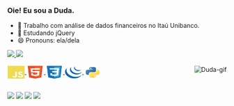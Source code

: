 ### Oie! Eu sou a Duda.

- 🔭 Trabalho com análise de dados financeiros no Itaú Unibanco.
- 🌱 Estudando jQuery
- 😄 Pronouns: ela/dela

<div>
  <a href="https://github.com/eduardatavars">
  <img height="180cm" src="https://github-readme-stats.vercel.app/api?username=eduardatavars&show_icons=true&theme=radical"/>
  <img height="180cm" src="https://github-readme-stats.vercel.app/api/top-langs/?username=eduardatavars&layout=compact&langs_count=16&theme=radical"/>
</div>

<div style="display: inline_block"><br>
  <img align="center" alt="Duda-Js" height="30" width="40" src="https://raw.githubusercontent.com/devicons/devicon/master/icons/javascript/javascript-plain.svg">
  <img align="center" alt="Duda-HTML" height="30" width="40" src="https://raw.githubusercontent.com/devicons/devicon/master/icons/html5/html5-original.svg">
  <img align="center" alt="Duda-CSS" height="30" width="40" src="https://raw.githubusercontent.com/devicons/devicon/master/icons/css3/css3-original.svg">
  <img align="center" alt="Duda-jQuery" height="30" width="40" src="https://raw.githubusercontent.com/devicons/devicon/master/icons/jquery/jquery-original.svg">
  <img align="center" alt="Duda-Python" height="30" width="40" src="https://raw.githubusercontent.com/devicons/devicon/master/icons/python/python-original.svg">
  <img align="right" height="150" alt="Duda-gif" src="https://i.picasion.com/pic92/15f9268bbafabed85dbe418343500abd.gif">
</div>

 ##
 
<div> 
  <a href="https://instagram.com/eduardatavars" target="_blank"><img src="https://img.shields.io/badge/-Instagram-%23E4405F?style=for-the-badge&logo=instagram&logoColor=white" target="_blank"></a>
 	<a href="https://www.twitch.tv/poxadudis" target="_blank"><img src="https://img.shields.io/badge/Twitch-9146FF?style=for-the-badge&logo=twitch&logoColor=white" target="_blank"></a>
  <a href = "mailto:mariaeduardtavares@gmail.com"><img src="https://img.shields.io/badge/-Gmail-%23333?style=for-the-badge&logo=gmail&logoColor=white" target="_blank"></a>
  <a href="https://www.linkedin.com/in/eduardatavars/" target="_blank"><img src="https://img.shields.io/badge/-LinkedIn-%230077B5?style=for-the-badge&logo=linkedin&logoColor=white" target="_blank"></a>   
</div>

<!--
![Snake animation](https://github.com/eduardatavars/eduardatavars/blob/output/github-contribution-grid-snake.svg)
-->
